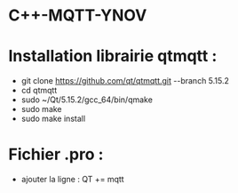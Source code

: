 # C++-MQTT-YNOV
# Installation librairie qtmqtt :  
- git clone https://github.com/qt/qtmqtt.git --branch 5.15.2  
- cd qtmqtt
- sudo ~/Qt/5.15.2/gcc_64/bin/qmake 
- sudo make
- sudo make install

# Fichier .pro :
- ajouter la ligne : QT += mqtt
